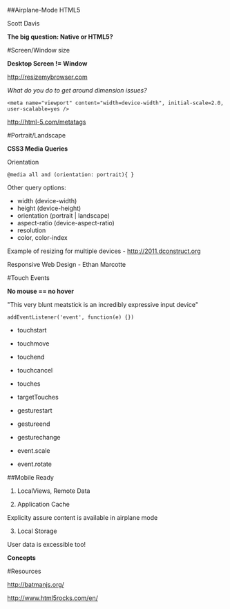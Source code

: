 ##Airplane-Mode HTML5

Scott Davis

**The big question: Native or HTML5?**


#Screen/Window size

**Desktop Screen != Window**

http://resizemybrowser.com

_What do you do to get around dimension issues?_

```<meta name="viewport" content="width=device-width", initial-scale=2.0, user-scalable=yes />```

http://html-5.com/metatags


#Portrait/Landscape

**CSS3 Media Queries**

Orientation 

```@media all and (orientation: portrait){ }```

Other query options:

* width (device-width)
* height (device-height)
* orientation (portrait | landscape)
* aspect-ratio (device-aspect-ratio)
* resolution
* color, color-index

Example of resizing for multiple devices - http://2011.dconstruct.org

Responsive Web Design - Ethan Marcotte


#Touch Events

**No mouse == no hover**

"This very blunt meatstick is an incredibly expressive input device"

```addEventListener('event', function(e) {})```

* touchstart
* touchmove
* touchend
* touchcancel
* touches
* targetTouches

* gesturestart
* gestureend
* gesturechange
* event.scale
* event.rotate


##Mobile Ready

1. LocalViews, Remote Data

2. Application Cache

Explicity assure content is available in airplane mode

3. Local Storage

User data is excessible too!


**Concepts**

#Resources 

http://batmanjs.org/

http://www.html5rocks.com/en/

